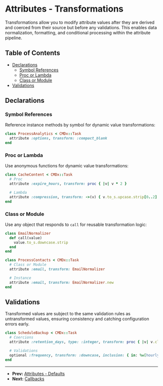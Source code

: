 # Attributes - Transformations

Transformations allow you to modify attribute values after they are derived and coerced from their source but before any validations. This enables data normalization, formatting, and conditional processing within the attribute pipeline.

## Table of Contents

- [Declarations](#declarations)
  - [Symbol References](#symbol-references)
  - [Proc or Lambda](#proc-or-lambda)
  - [Class or Module](#class-or-module)
- [Validations](#validations)

## Declarations

### Symbol References

Reference instance methods by symbol for dynamic value transformations:

```ruby
class ProcessAnalytics < CMDx::Task
  attribute :options, transform: :compact_blank
end
```

### Proc or Lambda

Use anonymous functions for dynamic value transformations:

```ruby
class CacheContent < CMDx::Task
  # Proc
  attribute :expire_hours, transform: proc { |v| v * 2 }

  # Lambda
  attribute :compression, transform: ->(v) { v.to_s.upcase.strip[0..2]  }
end
```

### Class or Module

Use any object that responds to `call` for reusable transformation logic:

```ruby
class EmailNormalizer
  def call(value)
    value.to_s.downcase.strip
  end
end

class ProcessContacts < CMDx::Task
  # Class or Module
  attribute :email, transform: EmailNormalizer

  # Instance
  attribute :email, transform: EmailNormalizer.new
end
```

## Validations

Transformed values are subject to the same validation rules as untransformed values, ensuring consistency and catching configuration errors early.

```ruby
class ScheduleBackup < CMDx::Task
  # Coercions
  attribute :retention_days, type: :integer, transform: proc { |v| v.clamp(1, 5) }

  # Validations
  optional :frequency, transform: :downcase, inclusion: { in: %w[hourly daily weekly monthly] }
end
```

---

- **Prev:** [Attributes - Defaults](defaults.md)
- **Next:** [Callbacks](../callbacks.md)
